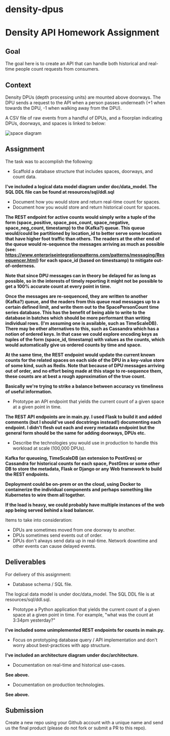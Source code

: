 # density-dpus

# Density API Homework Assignment

## Goal

The goal here is to create an API that can handle both historical and real-time people count requests from consumers.

## Context

Density DPUs (depth processing units) are mounted above doorways. The DPU sends a request to the API when a person passes underneath (+1 when towards the DPU, -1 when walking away from the DPU).

A CSV file of raw events from a handful of DPUs, and a floorplan indicating DPUs, doorways, and spaces is linked to below:

![space diagram](https://raw.githubusercontent.com/DensityCo/api-hw/trunk/space-diagram.png)


## Assignment

The task was to accomplish the following:

- Scaffold a database structure that includes spaces, doorways, and count data.

**I've included a logical data model diagram under doc/data_model. The SQL DDL file can be found at resources/sql/ddl.sql**

- Document how you would store and return real-time count for spaces.
- Document how you would store and return historical count for spaces.

**The REST endpoint for active counts would simply write a tuple of the form (space_positive, space_pos_count, space_negative, space_neg_count, timestamp)
to the (Kafka?) queue. This queue would/could be partitioned by location_id to better serve some locations that have higher foot traffic
than others. The readers at the other end of the queue would re-sequence the messages arriving as much as possible 
(see: https://www.enterpriseintegrationpatterns.com/patterns/messaging/Resequencer.html) for each space_id (based on timestsamp) 
to mitigate out-of-orderness.** 

**Note that since DPU messages can in theory be delayed for as long as possible, so in the interests of timely reporting it might not 
be possible to get a 100% accurate count at every point in time.**

**Once the messages are re-sequenced, they are written to another (Kafka?) queue, and the readers from this queue read messages
up to a certain defined limit, and write them out to the SpacePersonCount time series database. This has the benefit of 
being able to write to the database in batches which should be more performant than writing individual rows. 
(I'm assuming one is available, such as TimeScaleDB). There may be other alternatives to this, such as Cassandra which has a 
notion of ordered keys. In that case we could explore encoding keys as tuples of the form (space_id, timestamp) with values as 
the counts, which would automatically give us ordered counts by time and space.**

**At the same time, the REST endpoint would update the current known counts for the related spaces on each side of the DPU
in a key-value store of some kind, such as Redis. Note that because of DPU messages arriving out of order, and no effort
being made at this stage to re-sequence them, these counts are at best a rough approximation of the true count.**

**Basically we're trying to strike a balance between accuracy vs timeliness of useful information.**

- Prototype an API endpoint that yields the current count of a given space at a given point in time.

**The REST API endpoints are in main.py. I used Flask to build it and added comments 
(but I should've used docstrings instead!) documenting each endpoint. I didn't flesh out each and every metadata endpoint 
but the general form should be the same for adding doorways, DPUs etc.**

- Describe the technologies you would use in production to handle this workload at scale (100,000 DPUs).

**Kafka for queueing, TimeScaleDB (an extension to PostGres) or Cassandra for historical counts for each space, 
PostGres or some other DB to store the metadata, Flask or Django or any Web framework to build the REST endpoints.** 

**Deployment could be on-prem or on the cloud, using Docker to containerize the individual components and perhaps something 
like Kubernetes to wire them all together.**

**If the load is heavy, we could probably have multiple instances of the web app being served behind a load balancer.**

Items to take into consideration:

- DPUs are sometimes moved from one doorway to another.
- DPUs sometimes send events out of order.
- DPUs don't always send data up in real-time. Network downtime and other events can cause delayed events.

## Deliverables

For delivery of this assignment:

- Database schema / SQL file.

The logical data model is under doc/data_model. The SQL DDL file is at resources/sql/ddl.sql.

- Prototype a Python application that yields the current count of a given space at a given point in time. For example, "what was the count at 3:34pm yesterday?"

**I've included some unimplemented REST endpoints for counts in main.py.**

- Focus on prototyping database query / API implementation and don't worry about best-practices with app structure.

**I've included an architecture diagram under doc/architecture.**

- Documentation on real-time and historical use-cases.

**See above.**

- Documentation on production technologies.

**See above.**

## Submission
Create a new repo using your Github account with a unique name and send us the final product (please do not fork or submit a PR to this repo).

